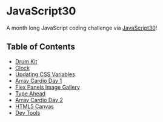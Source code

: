 # JavaScript30
A month long JavaScript coding challenge via [JavaScript30](https://javascript30.com/)!

## Table of Contents
- <a href="./drum kit/">Drum Kit</a> <br>
- <a href="./clock/">Clock</a> <br>
- <a href="./updating css variables/">Updating CSS Variables</a> <br>
- <a href="./array cardio day 1/">Array Cardio Day 1</a> <br>
- <a href="./flex panels image gallery/">Flex Panels Image Gallery</a> <br>
- <a href="./type ahead/">Type Ahead</a> <br>
- <a href="./array cardio day 2/">Array Cardio Day 2</a> <br>
- <a href="./html5 canvas/">HTML5 Canvas</a> <br>
- <a href="./dev tools/">Dev Tools</a> <br>